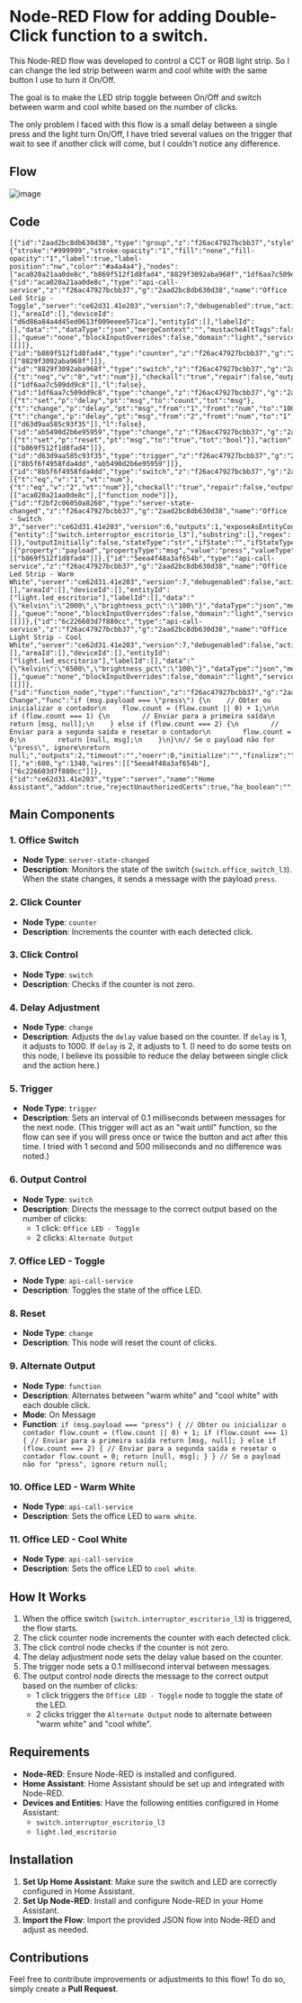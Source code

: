 # Node-RED Flow for adding Double-Click function to a switch.

This Node-RED flow was developed to control a CCT or RGB light strip. So I can change the led strip between warm and cool white with the same button I use to turn it On/Off. 

The goal is to make the LED strip toggle between On/Off and switch between warm and cool white based on the number of clicks.

The only problem I faced with this flow is a small delay between a single press and the light turn On/Off, I have tried several values on the trigger that wait to see if another click will come, but I couldn't notice any difference.

## Flow

![image](https://github.com/user-attachments/assets/7088743d-69b9-4245-a46f-f00e0bb5e4ac)

## Code

    [{"id":"2aad2bc8db630d38","type":"group","z":"f26ac47927bcbb37","style":{"stroke":"#999999","stroke-opacity":"1","fill":"none","fill-opacity":"1","label":true,"label-position":"nw","color":"#a4a4a4"},"nodes":["aca020a21aa0de8c","b869f512f1d8fad4","8829f3092aba968f","1df6aa7c509dd9c8","ab5490d2b6e95959","d63d9aa585c93f35","8b5f6f4958fda4dd","f2bf2c06050a8260","5eea4f48a3af654b","6c226603d7f880cc","function_node"],"x":24,"y":1199,"w":982,"h":222},{"id":"aca020a21aa0de8c","type":"api-call-service","z":"f26ac47927bcbb37","g":"2aad2bc8db630d38","name":"Office Led Strip - Toggle","server":"ce62d31.41e203","version":7,"debugenabled":true,"action":"light.toggle","floorId":[],"areaId":[],"deviceId":["d6d86a84a4d45ed0613f009eeee571ca"],"entityId":[],"labelId":[],"data":"","dataType":"json","mergeContext":"","mustacheAltTags":false,"outputProperties":[],"queue":"none","blockInputOverrides":false,"domain":"light","service":"toggle","x":840,"y":1240,"wires":[[]]},{"id":"b869f512f1d8fad4","type":"counter","z":"f26ac47927bcbb37","g":"2aad2bc8db630d38","name":"","init":"0","step":"1","lower":null,"upper":null,"mode":"increment","outputs":"1","x":120,"y":1340,"wires":[["8829f3092aba968f"]]},{"id":"8829f3092aba968f","type":"switch","z":"f26ac47927bcbb37","g":"2aad2bc8db630d38","name":"","property":"count","propertyType":"msg","rules":[{"t":"neq","v":"0","vt":"num"}],"checkall":"true","repair":false,"outputs":1,"x":225,"y":1340,"wires":[["1df6aa7c509dd9c8"]],"l":false},{"id":"1df6aa7c509dd9c8","type":"change","z":"f26ac47927bcbb37","g":"2aad2bc8db630d38","name":"","rules":[{"t":"set","p":"delay","pt":"msg","to":"count","tot":"msg"},{"t":"change","p":"delay","pt":"msg","from":"1","fromt":"num","to":"1000","tot":"num"},{"t":"change","p":"delay","pt":"msg","from":"2","fromt":"num","to":"1","tot":"num"}],"action":"","property":"","from":"","to":"","reg":false,"x":275,"y":1340,"wires":[["d63d9aa585c93f35"]],"l":false},{"id":"ab5490d2b6e95959","type":"change","z":"f26ac47927bcbb37","g":"2aad2bc8db630d38","name":"reset","rules":[{"t":"set","p":"reset","pt":"msg","to":"true","tot":"bool"}],"action":"","property":"","from":"","to":"","reg":false,"x":430,"y":1340,"wires":[["b869f512f1d8fad4"]]},{"id":"d63d9aa585c93f35","type":"trigger","z":"f26ac47927bcbb37","g":"2aad2bc8db630d38","name":"","op1":"","op2":"","op1type":"nul","op2type":"payl","duration":"0.1","extend":true,"overrideDelay":true,"units":"ms","reset":"","bytopic":"all","topic":"topic","outputs":1,"x":420,"y":1260,"wires":[["8b5f6f4958fda4dd","ab5490d2b6e95959"]]},{"id":"8b5f6f4958fda4dd","type":"switch","z":"f26ac47927bcbb37","g":"2aad2bc8db630d38","name":"clicks","property":"count","propertyType":"msg","rules":[{"t":"eq","v":"1","vt":"num"},{"t":"eq","v":"2","vt":"num"}],"checkall":"true","repair":false,"outputs":2,"x":610,"y":1260,"wires":[["aca020a21aa0de8c"],["function_node"]]},{"id":"f2bf2c06050a8260","type":"server-state-changed","z":"f26ac47927bcbb37","g":"2aad2bc8db630d38","name":"Office - Switch 3","server":"ce62d31.41e203","version":6,"outputs":1,"exposeAsEntityConfig":"","entities":{"entity":["switch.interruptor_escritorio_l3"],"substring":[],"regex":[]},"outputInitially":false,"stateType":"str","ifState":"","ifStateType":"str","ifStateOperator":"is","outputOnlyOnStateChange":true,"for":"0","forType":"num","forUnits":"minutes","ignorePrevStateNull":false,"ignorePrevStateUnknown":false,"ignorePrevStateUnavailable":false,"ignoreCurrentStateUnknown":false,"ignoreCurrentStateUnavailable":false,"outputProperties":[{"property":"payload","propertyType":"msg","value":"press","valueType":"str"}],"x":130,"y":1260,"wires":[["b869f512f1d8fad4"]]},{"id":"5eea4f48a3af654b","type":"api-call-service","z":"f26ac47927bcbb37","g":"2aad2bc8db630d38","name":"Office Led Strip - Warm White","server":"ce62d31.41e203","version":7,"debugenabled":false,"action":"light.turn_on","floorId":[],"areaId":[],"deviceId":[],"entityId":["light.led_escritorio"],"labelId":[],"data":"{\"kelvin\":\"2000\",\"brightness_pct\":\"100\"}","dataType":"json","mergeContext":"","mustacheAltTags":false,"outputProperties":[],"queue":"none","blockInputOverrides":false,"domain":"light","service":"turn_on","x":850,"y":1320,"wires":[[]]},{"id":"6c226603d7f880cc","type":"api-call-service","z":"f26ac47927bcbb37","g":"2aad2bc8db630d38","name":"Office Light Strip - Cool White","server":"ce62d31.41e203","version":7,"debugenabled":false,"action":"light.turn_on","floorId":[],"areaId":[],"deviceId":[],"entityId":["light.led_escritorio"],"labelId":[],"data":"{\"kelvin\":\"6500\",\"brightness_pct\":\"100\"}","dataType":"json","mergeContext":"","mustacheAltTags":false,"outputProperties":[],"queue":"none","blockInputOverrides":false,"domain":"light","service":"turn_on","x":850,"y":1380,"wires":[[]]},{"id":"function_node","type":"function","z":"f26ac47927bcbb37","g":"2aad2bc8db630d38","name":"Output Change","func":"if (msg.payload === \"press\") {\n    // Obter ou inicializar o contador\n    flow.count = (flow.count || 0) + 1;\n\n    if (flow.count === 1) {\n        // Enviar para a primeira saída\n        return [msg, null];\n    } else if (flow.count === 2) {\n        // Enviar para a segunda saída e resetar o contador\n        flow.count = 0;\n        return [null, msg];\n    }\n}\n// Se o payload não for \"press\", ignore\nreturn null;","outputs":2,"timeout":"","noerr":0,"initialize":"","finalize":"","libs":[],"x":600,"y":1340,"wires":[["5eea4f48a3af654b"],["6c226603d7f880cc"]]},{"id":"ce62d31.41e203","type":"server","name":"Home Assistant","addon":true,"rejectUnauthorizedCerts":true,"ha_boolean":"","connectionDelay":false,"cacheJson":false,"heartbeat":false,"heartbeatInterval":"10","statusSeparator":"","enableGlobalContextStore":false}]


## Main Components

### 1. **Office Switch**
   - **Node Type**: `server-state-changed`
   - **Description**: Monitors the state of the switch (`switch.office_switch_l3`). When the state changes, it sends a message with the payload `press`.

### 2. **Click Counter**
   - **Node Type**: `counter`
   - **Description**: Increments the counter with each detected click.

### 3. **Click Control**
   - **Node Type**: `switch`
   - **Description**: Checks if the counter is not zero.

### 4. **Delay Adjustment**
   - **Node Type**: `change`
   - **Description**: Adjusts the `delay` value based on the counter. If `delay` is 1, it adjusts to 1000. If `delay` is 2, it adjusts to 1.
(I need to do some tests on this node, I believe its possible to reduce the delay between single click and the action here.)

### 5. **Trigger**
   - **Node Type**: `trigger`
   - **Description**: Sets an interval of 0.1 milliseconds between messages for the next node.
(This trigger will act as an "wait until" function, so the flow can see if you will press once or twice the button and act after this time. I tried with 1 second and 500 miliseconds and no difference was noted.)

### 6. **Output Control**
   - **Node Type**: `switch`
   - **Description**: Directs the message to the correct output based on the number of clicks:
     - 1 click: `Office LED - Toggle`
     - 2 clicks: `Alternate Output`

### 7. **Office LED - Toggle**
   - **Node Type**: `api-call-service`
   - **Description**: Toggles the state of the office LED.

### 8. **Reset**
   - **Node Type**: `change`
   - **Description**: This node will reset the count of clicks.

### 9. **Alternate Output**
   - **Node Type**: `function`
   - **Description**: Alternates between "warm white" and "cool white" with each double click.
   - **Mode**: On Message
   - **Function**:
    `if (msg.payload === "press") {
    // Obter ou inicializar o contador
    flow.count = (flow.count || 0) + 1;
    if (flow.count === 1) {
        // Enviar para a primeira saída
        return [msg, null];
    } else if (flow.count === 2) {
        // Enviar para a segunda saída e resetar o contador
        flow.count = 0;
        return [null, msg];
    }
    }
       // Se o payload não for "press", ignore
    return null;`


### 10. **Office LED - Warm White**
   - **Node Type**: `api-call-service`
   - **Description**: Sets the office LED to `warm white`.

### 11. **Office LED - Cool White**
   - **Node Type**: `api-call-service`
   - **Description**: Sets the office LED to `cool white`.

## How It Works

1. When the office switch (`switch.interruptor_escritorio_l3`) is triggered, the flow starts.
2. The click counter node increments the counter with each detected click.
3. The click control node checks if the counter is not zero.
4. The delay adjustment node sets the delay value based on the counter.
5. The trigger node sets a 0.1 millisecond interval between messages.
6. The output control node directs the message to the correct output based on the number of clicks:
   - 1 click triggers the `Office LED - Toggle` node to toggle the state of the LED.
   - 2 clicks trigger the `Alternate Output` node to alternate between "warm white" and "cool white".

## Requirements

- **Node-RED**: Ensure Node-RED is installed and configured.
- **Home Assistant**: Home Assistant should be set up and integrated with Node-RED.
- **Devices and Entities**: Have the following entities configured in Home Assistant:
  - `switch.interruptor_escritorio_l3`
  - `light.led_escritorio`

## Installation

1. **Set Up Home Assistant**: Make sure the switch and LED are correctly configured in Home Assistant.
2. **Set Up Node-RED**: Install and configure Node-RED in your Home Assistant.
3. **Import the Flow**: Import the provided JSON flow into Node-RED and adjust as needed.

## Contributions

Feel free to contribute improvements or adjustments to this flow! To do so, simply create a **Pull Request**.

